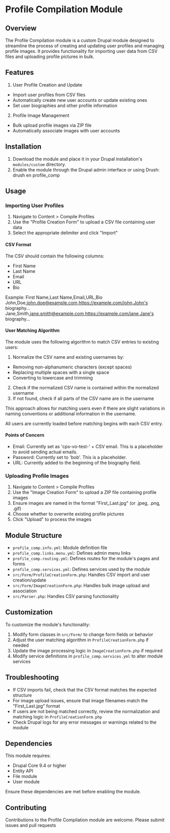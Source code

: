 # Profile Compilation Module

## Overview

The Profile Compilation module is a custom Drupal module designed to streamline the process of creating and updating user profiles and managing profile images. It provides functionality for importing user data from CSV files and uploading profile pictures in bulk.

## Features

1. User Profile Creation and Update
  - Import user profiles from CSV files
  - Automatically create new user accounts or update existing ones
  - Set user biographies and other profile information

2. Profile Image Management
  - Bulk upload profile images via ZIP file
  - Automatically associate images with user accounts

## Installation

1. Download the module and place it in your Drupal installation's `modules/custom` directory.
2. Enable the module through the Drupal admin interface or using Drush:
   drush en profile_comp

## Usage

### Importing User Profiles

1. Navigate to Content > Compile Profiles
2. Use the "Profile Creation Form" to upload a CSV file containing user data
3. Select the appropriate delimiter and click "Import"

#### CSV Format

The CSV should contain the following columns:
- First Name
- Last Name
- Email
- URL
- Bio

Example:
First Name,Last Name,Email,URL,Bio
John,Doe,john.doe@example.com,https://example.com/john,John's biography...
Jane,Smith,jane.smith@example.com,https://example.com/jane,Jane's biography...

#### User Matching Algorithm

The module uses the following algorithm to match CSV entries to existing users:

1. Normalize the CSV name and existing usernames by:
  - Removing non-alphanumeric characters (except spaces)
  - Replacing multiple spaces with a single space
  - Converting to lowercase and trimming

2. Check if the normalized CSV name is contained within the normalized username
3. If not found, check if all parts of the CSV name are in the username

This approach allows for matching users even if there are slight variations in naming conventions or additional information in the username.

All users are currently loaded before matching begins with each CSV entry.

#### Points of Concern

- Email: Currently set as 'cps-vo-test-' + CSV email. This is a placeholder to avoid sending actual emails.
- Password: Currently set to 'bob'. This is a placeholder.
- URL: Currently added to the beginning of the biography field.

### Uploading Profile Images

1. Navigate to Content > Compile Profiles
2. Use the "Image Creation Form" to upload a ZIP file containing profile images
3. Ensure images are named in the format "First_Last.jpg" (or .jpeg, .png, .gif)
4. Choose whether to overwrite existing profile pictures
5. Click "Upload" to process the images

## Module Structure

* `profile_comp.info.yml`: Module definition file
* `profile_comp.links.menu.yml`: Defines admin menu links
* `profile_comp.routing.yml`: Defines routes for the module's pages and forms
* `profile_comp.services.yml`: Defines services used by the module
* `src/Form/ProfileCreationForm.php`: Handles CSV import and user creation/update
* `src/Form/ImageCreationForm.php`: Handles bulk image upload and association
* `src/Parser.php`: Handles CSV parsing functionality

## Customization

To customize the module's functionality:

1. Modify form classes in `src/Form/` to change form fields or behavior
2. Adjust the user matching algorithm in `ProfileCreationForm.php` if needed
3. Update the image processing logic in `ImageCreationForm.php` if required
4. Modify service definitions in `profile_comp.services.yml` to alter module services

## Troubleshooting

* If CSV imports fail, check that the CSV format matches the expected structure
* For image upload issues, ensure that image filenames match the "First_Last.jpg" format
* If users are not being matched correctly, review the normalization and matching logic in `ProfileCreationForm.php`
* Check Drupal logs for any error messages or warnings related to the module

## Dependencies

This module requires:
* Drupal Core 9.4 or higher
* Entity API
* File module
* User module

Ensure these dependencies are met before enabling the module.

## Contributing

Contributions to the Profile Compilation module are welcome. Please submit issues and pull requests
